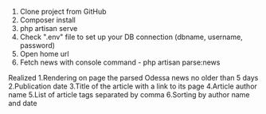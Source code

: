 1. Clone project from GitHub
2. Composer install
3. php artisan serve
4. Check ".env" file to set up your DB connection (dbname, username, password)
5. Open home url
6. Fetch news with console command - php artisan parse:news

Realized
1.Rendering on page the parsed Odessa news no older than 5 days
2.Publication date
3.Title of the article with a link to its page
4.Article author name
5.List of article tags separated by comma
6.Sorting by author name and date
